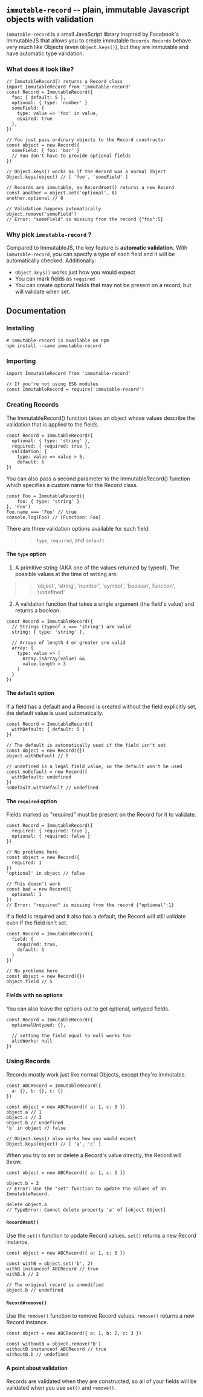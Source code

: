 ## `immutable-record` -- plain, immutable Javascript objects with validation

`immutable-record` is a small JavaScript library inspired by Facebook's ImmutableJS
that allows you to create immutable `Records`. `Records` behave very much like
Objects (even `Object.keys()`), but they are immutable and have automatic type
validation.

### What does it look like?

```
// ImmutableRecord() returns a Record class
import ImmutableRecord from 'immutable-record'
const Record = ImmutableRecord({
  foo: { default: 5 },
  optional: { type: 'number' }
  someField: {
    type: value => 'foo' in value,
    equired: true
  },
})

// You just pass ordinary objects to the Record constructor
const object = new Record({
  someField: { foo: 'bar' }
  // You don't have to provide optional fields
})

// Object.keys() works as if the Record was a normal Object
Object.keys(object) // [ 'foo', 'someField' ]

// Records are immutable, so Record#set() returns a new Record
const another = object.set('optional', 8)
another.optional // 8

// Validation happens automatically
object.remove('someField')
// Error: "someField" is missing from the record {"foo":5}

```

### Why pick `immutable-record` ?

Compared to ImmutableJS, the key feature is __automatic validation.__ With 
`immutable-record`, you can specify a type of each field and it will be 
automatically checked. Additionally:

* `Object.keys()` works just how you would expect
* You can mark fields as `required`
* You can create optional fields that may not be present on a record, but will 
validate when set.

## Documentation

### Installing

```
# immutable-record is available on npm
npm install --save immutable-record
```

### Importing

```
import ImmutableRecord from 'immutable-record'

// If you're not using ES6 modules
const ImmutableRecord = require('immutable-record')
```

### Creating Records

The ImmutableRecord() function takes an object whose values describe the 
validation that is applied to the fields.

```
const Record = ImmutableRecord({
  optional: { type: 'string' },
  required: { required: true },
  validation: {
    type: value => value > 5,
    default: 6
})
```

You can also pass a second parameter to the ImmutableRecord() function
which specifies a custom name for the Record class.

```
const Foo = ImmutableRecord({
    foo: { type: 'string' }
}, 'Foo')
Foo.name === 'Foo' // true
console.log(Foo) // [Function: Foo]
```

There are three validation options available for each field:
> > `type`, `required`, and `default`

#### The `type` option

1. A primitive string (AKA one of the values returned by typeof). The possible 
values at the time of writing are:
> > 'object', 'string', 'number', 'symbol', 'boolean',
function', 'undefined'

2. A validation function that takes a single argument (the field's value) and 
returns a boolean.

```
const Record = ImmutableRecord({
  // Strings (typeof x === 'string') are valid
  string: { type: 'string' },

  // Arrays of length 4 or greater are valid
  array: {
    type: value => (
      Array.isArray(value) &&
      value.length > 3
    )
  }
})
```

#### The `default` option

If a field has a default and a Record is created without the field explicitly set,
the default value is used automatically.

```
const Record = ImmutableRecord({
  withDefault: { default: 5 }
})

// The default is automatically used if the field isn't set
const object = new Record({})
object.withDefault // 5

// undefined is a legal field value, so the default won't be used
const noDefault = new Record({
  withDefault: undefined
})
noDefault.withDefault // undefined
```

#### The `required` option

Fields marked as "required" must be present on the Record for it to validate.

```
const Record = ImmutableRecord({
  required: { required: true },
  optional: { required: false }
})

// No problems here
const object = new Record({
  required: 1
})
'optional' in object // false

// This doesn't work
const bad = new Record({
  optional: 1
})
// Error: "required" is missing from the record {"optional":1}
```

If a field is required and it also has a default, the Record will still validate
even if the field isn't set.

```
const Record = ImmutableRecord({
  field: {
    required: true,
    default: 5
  }
})

// No problems here
const object = new Record({})
object.field // 5
```

#### Fields with no options

You can also leave the options out to get optional, untyped fields.

```
const Record = ImmutableRecord({
  optionalUntyped: {},

  // setting the field equal to null works too
  alsoWorks: null
})
```

### Using Records

Records mostly work just like normal Objects, except they're immutable.

```
const ABCRecord = ImmutableRecord({
  a: {}, b: {}, c: {}
})

const object = new ABCRecord({ a: 1, c: 3 })
object.a // 1
object.c // 3
object.b // undefined
'b' in object // false

// Object.keys() also works how you would expect
Object.keys(object) // [ 'a', 'c' ]
```

When you try to set or delete a Record's value directly, the Record will throw.

```
const object = new ABCRecord({ a: 1, c: 3 })

object.b = 2
// Error: Use the "set" function to update the values of an ImmutableRecord.

delete object.a
// TypeError: Cannot delete property 'a' of [object Object]
```

#### `Record#set()`

Use the `set()` function to update Record values. `set()` returns a new Record instance.

```
const object = new ABCRecord({ a: 1, c: 3 })

const withB = object.set('b', 2)
withB instanceof ABCRecord // true
withB.b // 2

// The original record is unmodified
object.b // undefined
```

#### `Record#remove()`

Use the `remove()` function to remove Record values. `remove()` returns a new Record instance.

```
const object = new ABCRecord({ a: 1, b: 2, c: 3 })

const withoutB = object.remove('b')
withoutB instanceof ABCRecord // true
withoutB.b // undefined
```

#### A point about validation

Records are validated when they are constructed, so all of your fields will be validated
when you use `set()` and `remove()`.
